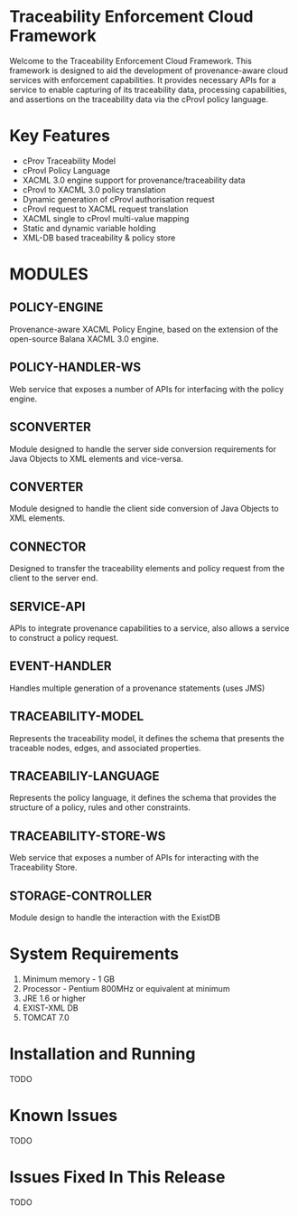 Traceability Enforcement Cloud Framework
========================================

Welcome to the Traceability Enforcement Cloud Framework. This framework is designed to aid the development of provenance-aware cloud services with enforcement capabilities. 
It provides necessary APIs for a service to enable capturing of its traceability data, processing capabilities, and assertions on the traceability data via the cProvl policy language.  

Key Features
============

* cProv Traceability Model 
* cProvl Policy Language
* XACML 3.0 engine support for provenance/traceability data 
* cProvl to XACML 3.0 policy translation
* Dynamic generation of cProvl authorisation request
* cProvl request to XACML request translation
* XACML single to cProvl multi-value mapping
* Static and dynamic variable holding 
* XML-DB based traceability & policy store

MODULES
==============================================

## POLICY-ENGINE  
Provenance-aware XACML Policy Engine, based on the extension of the open-source Balana XACML 3.0 engine.

## POLICY-HANDLER-WS 
Web service that exposes a number of APIs for interfacing with the policy engine. 

## SCONVERTER 
Module designed to handle the server side conversion requirements for Java Objects to XML elements and vice-versa.

## CONVERTER 
Module designed to handle the client side conversion of Java Objects to XML elements. 

## CONNECTOR 
Designed to transfer the traceability elements and policy request from the client to the server end.

## SERVICE-API 
APIs to integrate provenance capabilities to a service, also allows a service to construct a policy request.  

## EVENT-HANDLER
Handles multiple generation of a provenance statements (uses JMS)

## TRACEABILITY-MODEL
Represents the traceability model, it defines the schema that presents the traceable nodes, edges, and associated properties.  

## TRACEABILIY-LANGUAGE
Represents the policy language, it defines the schema that provides the structure of a policy, rules and other constraints.

## TRACEABILITY-STORE-WS 
Web service that exposes a number of APIs for interacting with the Traceability Store.

## STORAGE-CONTROLLER
Module design to handle the interaction with the ExistDB 

System Requirements
===================
1. Minimum memory - 1 GB
2. Processor      - Pentium 800MHz or equivalent at minimum
3. JRE 1.6 or higher
4. EXIST-XML DB
5. TOMCAT 7.0

Installation and Running
========================
TODO

Known Issues
============
TODO

Issues Fixed In This Release
============================
TODO

